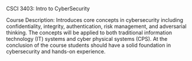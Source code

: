 CSCI 3403: Intro to CyberSecurity

Course Description: Introduces core concepts in cybersecurity including confidentiality, integrity, authentication, risk management, and adversarial thinking. The concepts will be applied to both traditional information technology (IT) systems and cyber physical systems (CPS). At the conclusion of the course students should have a solid foundation in cybersecurity and hands-on experience.
